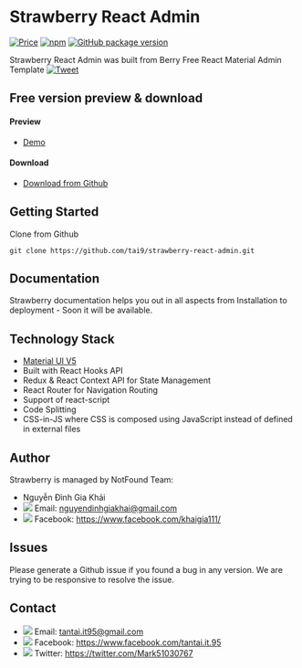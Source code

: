 # Strawberry React Admin


[![Price](https://img.shields.io/badge/price-FREE-0098f7.svg)](https://github.com/codedthemes/berry-free-react-admin-template/blob/main/LICENSE)
[![npm](https://img.shields.io/npm/v/froala-design-blocks.svg?colorB=brightgreen)](https://www.npmjs.com/package/berry-material-react-free)
[![GitHub package version](https://img.shields.io/github/package-json/v/froala/design-blocks.svg)](https://github.com/codedthemes/berry-free-react-admin-template/)


Strawberry React Admin was built from Berry Free React Material Admin Template [![Tweet](https://img.shields.io/twitter/url/http/shields.io.svg?style=social)](https://twitter.com/intent/tweet?text=Get%20Berry%20React%20-%20The%20most%20beautiful%20Material%20designed%20Admin%20Dashboard%20Template%20&url=https://berrydashboard.io&via=codedthemes&hashtags=reactjs,webdev,developers,javascript)


## Free version preview & download

#### Preview

 - [Demo](https://strawberry-react-admin.netlify.app)

#### Download

 - [Download from Github](https://github.com/tai9/strawberry-react-admin.git)
 
 
## Getting Started

Clone from Github 
```
git clone https://github.com/tai9/strawberry-react-admin.git
```

## Documentation

Strawberry documentation helps you out in all aspects from Installation to deployment - Soon it will be available.

## Technology Stack

 - [Material UI V5](https://material-ui.com/)
 - Built with React Hooks API
 - Redux & React Context API for State Management
 - React Router for Navigation Routing
 - Support of react-script
 - Code Splitting
 - CSS-in-JS where CSS is composed using JavaScript instead of defined in external files

## Author

Strawberry is managed by NotFound Team: 
- Nguyễn Đình Gia Khải
- <img src="https://img.icons8.com/doodle/16/000000/gmail.png"/> Email: nguyendinhgiakhai@gmail.com
- <img src="https://img.icons8.com/doodle/16/000000/facebook-new.png"/> Facebook: https://www.facebook.com/khaigia111/

## Issues

Please generate a Github issue if you found a bug in any version. We are trying to be responsive to resolve the issue.
 
## Contact
- <img src="https://img.icons8.com/doodle/16/000000/gmail.png"/> Email: tantai.it95@gmail.com
- <img src="https://img.icons8.com/doodle/16/000000/facebook-new.png"/> Facebook: https://www.facebook.com/tantai.it.95
- <img src="https://img.icons8.com/doodle/16/000000/twitter.png"/> Twitter: https://twitter.com/Mark51030767

